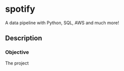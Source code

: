 # spotify
A data pipeline with Python, SQL, AWS and much more!

## Description

### Objective

The project 

